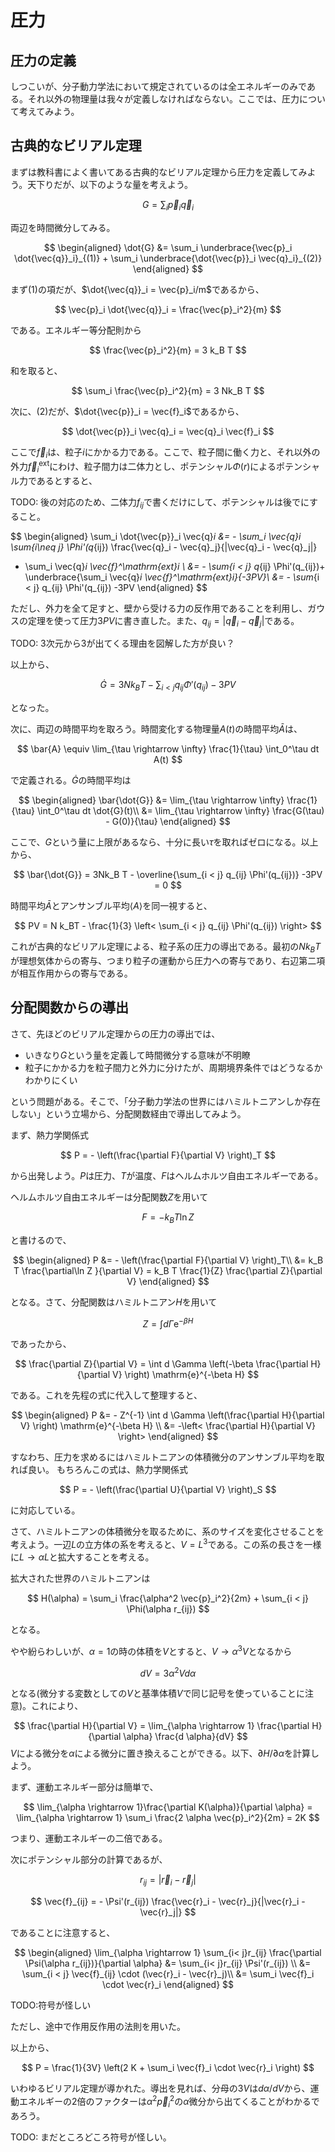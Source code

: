 # 圧力

## 圧力の定義

しつこいが、分子動力学法において規定されているのは全エネルギーのみである。それ以外の物理量は我々が定義しなければならない。ここでは、圧力について考えてみよう。

## 古典的なビリアル定理

まずは教科書によく書いてある古典的なビリアル定理から圧力を定義してみよう。天下りだが、以下のような量を考えよう。

$$
G = \sum_i \vec{p}_i \vec{q}_i
$$

両辺を時間微分してみる。

$$
\begin{aligned}
\dot{G} &= \sum_i \underbrace{\vec{p}_i \dot{\vec{q}}_i}_{(1)} + \sum_i \underbrace{\dot{\vec{p}}_i \vec{q}_i}_{(2)}
\end{aligned}
$$

まず(1)の項だが、$\dot{\vec{q}}_i = \vec{p}_i/m$であるから、

$$
\vec{p}_i \dot{\vec{q}}_i  = \frac{\vec{p}_i^2}{m}
$$

である。エネルギー等分配則から

$$
\frac{\vec{p}_i^2}{m} = 3 k_B T
$$

和を取ると、

$$
\sum_i \frac{\vec{p}_i^2}{m} = 3 Nk_B T
$$

次に、(2)だが、$\dot{\vec{p}}_i = \vec{f}_i$であるから、

$$
\dot{\vec{p}}_i \vec{q}_i = \vec{q}_i \vec{f}_i 
$$

ここで$\vec{f}_i$は、粒子$i$にかかる力である。ここで、粒子間に働く力と、それ以外の外力$\vec{f}^\mathrm{ext}_i$にわけ、粒子間力は二体力とし、ポテンシャル$\Phi(r)$によるポテンシャル力であるとすると、

TODO: 後の対応のため、二体力$f_{ij}$で書くだけにして、ポテンシャルは後でにすること。

$$
\begin{aligned}
\sum_i \dot{\vec{p}}_i \vec{q}_i &= - \sum_i \vec{q}_i \sum_{i\neq j} \Phi'(q_{ij}) \frac{\vec{q}_i - \vec{q}_j}{|\vec{q}_i - \vec{q}_j|}
+ \sum_i \vec{q}_i \vec{f}^\mathrm{ext}_i \\
&= - \sum_{i < j} q_{ij} \Phi'(q_{ij})+ 
\underbrace{\sum_i \vec{q}_i \vec{f}^\mathrm{ext}_i}_{-3PV}\\
&= - \sum_{i < j} q_{ij} \Phi'(q_{ij}) -3PV
\end{aligned}
$$

ただし、外力を全て足すと、壁から受ける力の反作用であることを利用し、ガウスの定理を使って圧力$3PV$に書き直した。また、$q_{ij} = |\vec{q}_i - \vec{q}_j|$である。

TODO: 3次元から3が出てくる理由を図解した方が良い？

以上から、

$$
\dot{G} = 3Nk_B T - \sum_{i < j} q_{ij} \Phi'(q_{ij}) -3PV
$$

となった。

次に、両辺の時間平均を取ろう。時間変化する物理量$A(t)$の時間平均$\bar{A}$は、

$$
\bar{A} \equiv \lim_{\tau \rightarrow \infty} \frac{1}{\tau}
\int_0^\tau dt A(t)
$$

で定義される。$\dot{G}$の時間平均は

$$
\begin{aligned}
\bar{\dot{G}} &= \lim_{\tau \rightarrow \infty} \frac{1}{\tau}
\int_0^\tau dt \dot{G}(t)\\
&= \lim_{\tau \rightarrow \infty} \frac{G(\tau) - G(0)}{\tau}
\end{aligned}
$$

ここで、$G$という量に上限があるなら、十分に長い$\tau$を取ればゼロになる。以上から、

$$
\bar{\dot{G}} = 3Nk_B T - \overline{\sum_{i < j} q_{ij} \Phi'(q_{ij})} -3PV = 0
$$

時間平均$\bar{A}$とアンサンブル平均$\left< A\right>$を同一視すると、

$$
PV = N k_BT - \frac{1}{3} \left< \sum_{i < j} q_{ij} \Phi'(q_{ij}) \right>
$$

これが古典的なビリアル定理による、粒子系の圧力の導出である。最初の$N k_B T$が理想気体からの寄与、つまり粒子の運動から圧力への寄与であり、右辺第二項が相互作用からの寄与である。

## 分配関数からの導出

さて、先ほどのビリアル定理からの圧力の導出では、

* いきなり$G$という量を定義して時間微分する意味が不明瞭
* 粒子にかかる力を粒子間力と外力に分けたが、周期境界条件ではどうなるかわかりにくい

という問題がある。そこで、「分子動力学法の世界にはハミルトニアンしか存在しない」という立場から、分配関数経由で導出してみよう。

まず、熱力学関係式

$$
P = - \left(\frac{\partial F}{\partial V} \right)_T
$$

から出発しよう。$P$は圧力、$T$が温度、$F$はヘルムホルツ自由エネルギーである。

ヘルムホルツ自由エネルギーは分配関数$Z$を用いて

$$
F = - k_B T \ln Z
$$

と書けるので、

$$
\begin{aligned}
P &= - \left(\frac{\partial F}{\partial V} \right)_T\\
&= k_B T \frac{\partial\ln Z }{\partial V}
= k_B T \frac{1}{Z} \frac{\partial Z}{\partial V}
\end{aligned}
$$

となる。さて、分配関数はハミルトニアン$H$を用いて

$$
Z = \int d \Gamma \mathrm{e}^{-\beta H}
$$

であったから、

$$
\frac{\partial Z}{\partial V} = \int d \Gamma \left(-\beta \frac{\partial H}{\partial V} \right) \mathrm{e}^{-\beta H}
$$

である。これを先程の式に代入して整理すると、

$$
\begin{aligned}
P &= - Z^{-1} \int d \Gamma \left(\frac{\partial H}{\partial V} \right) \mathrm{e}^{-\beta H} \\
&= -\left< \frac{\partial H}{\partial V} \right>
\end{aligned}
$$

すなわち、圧力を求めるにはハミルトニアンの体積微分のアンサンブル平均を取れば良い。
もちろんこの式は、熱力学関係式

$$
P = - \left(\frac{\partial U}{\partial V} \right)_S
$$

に対応している。

さて、ハミルトニアンの体積微分を取るために、系のサイズを変化させることを考えよう。一辺$L$の立方体の系を考えると、$V=L^3$である。この系の長さを一様に$L \rightarrow \alpha L$と拡大することを考える。

拡大された世界のハミルトニアンは

$$
H(\alpha) = \sum_i \frac{\alpha^2 \vec{p}_i^2}{2m} + \sum_{i < j} \Phi(\alpha r_{ij})
$$

となる。

やや紛らわしいが、$\alpha = 1$の時の体積を$V$とすると、$V \rightarrow \alpha^3 V$となるから

$$
dV = 3 \alpha^2 V d \alpha
$$

となる(微分する変数としての$V$と基準体積$V$で同じ記号を使っていることに注意)。これにより、

$$
\frac{\partial H}{\partial V} = \lim_{\alpha \rightarrow 1} \frac{\partial H}{\partial \alpha} \frac{d \alpha}{dV}
$$
$V$による微分を$\alpha$による微分に置き換えることができる。以下、$\partial H/\partial \alpha$を計算しよう。

まず、運動エネルギー部分は簡単で、

$$
\lim_{\alpha \rightarrow 1}\frac{\partial K(\alpha)}{\partial \alpha} =
\lim_{\alpha \rightarrow 1} \sum_i \frac{2 \alpha \vec{p}_i^2}{2m} = 2K
$$

つまり、運動エネルギーの二倍である。

次にポテンシャル部分の計算であるが、

$$
r_{ij} = |\vec{r}_i - \vec{r}_j|
$$

$$
\vec{f}_{ij} = - \Psi'(r_{ij}) \frac{\vec{r}_i - \vec{r}_j}{|\vec{r}_i - \vec{r}_j|}
$$

であることに注意すると、

$$
\begin{aligned}
\lim_{\alpha \rightarrow 1} \sum_{i< j}r_{ij} \frac{\partial \Psi(\alpha r_{ij})}{\partial \alpha} &= \sum_{i< j}r_{ij} \Psi'(r_{ij}) \\
&= \sum_{i < j} \vec{f}_{ij} \cdot (\vec{r}_i - \vec{r}_j)\\
&= \sum_i \vec{f}_i \cdot \vec{r}_i
\end{aligned}
$$

TODO:符号が怪しい

ただし、途中で作用反作用の法則を用いた。

以上から、

$$
P = \frac{1}{3V} \left(2 K + \sum_i \vec{f}_i \cdot \vec{r}_i \right)
$$

いわゆるビリアル定理が導かれた。導出を見れば、分母の$3V$は$d\alpha /d V$から、運動エネルギーの2倍のファクターは$\alpha^2 \vec{p}_i^2$の$\alpha$微分から出てくることがわかるであろう。

TODO: まだところどころ符号が怪しい。
